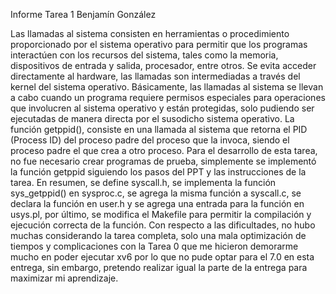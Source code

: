 Informe Tarea 1
Benjamín González

Las llamadas al sistema consisten en herramientas o procedimiento proporcionado por el sistema operativo para permitir
que los programas interactúen con los recursos del sistema, tales como la memoria, dispositivos de entrada y
salida, procesador, entre otros. Se evita acceder directamente al hardware, las llamadas son intermediadas
a través del kernel del sistema operativo. Básicamente, las llamadas al sistema se llevan a cabo cuando un programa
requiere permisos especiales para operaciones que involucren al sistema operativo y están protegidas, solo pudiendo
ser ejecutadas de manera directa por el susodicho sistema operativo.
La función getppid(), consiste en una llamada al sistema que retorna el PID (Process ID) del proceso padre del proceso 
que la invoca, siendo el proceso padre el que crea a otro proceso.
Para el desarrollo de esta tarea, no fue necesario crear programas de prueba, simplemente se implementó la función
getppid siguiendo los pasos del PPT y las instrucciones de la tarea. En resumen, se define syscall.h, se implementa
la función sys_getppid() en sysproc.c, se agrega la misma función a syscall.c, se declara la función en user.h y
se agrega una entrada para la función en usys.pl, por último, se modifica el Makefile para permitir la compilación
y ejecución correcta de la función. Con respecto a las dificultades, no hubo muchas considerando la tarea completa,
solo una mala optimización de tiempos y complicaciones con la Tarea 0 que me hicieron demorarme mucho en poder 
ejecutar xv6 por lo que no pude optar para el 7.0 en esta entrega, sin embargo, pretendo realizar igual la parte
de la entrega para maximizar mi aprendizaje.
